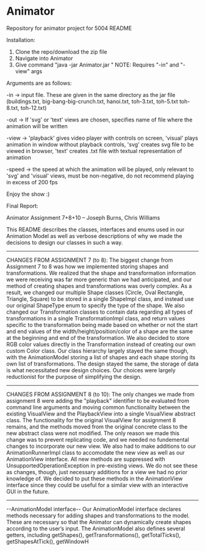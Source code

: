 # Animator
Repository for animator project for 5004
README

Installation:
1) Clone the repo/download the zip file
2) Navigate into Animator
3) Give command "java -jar Animator.jar <args>"
  NOTE: Requires "-in" and "-view" args

Arguments are as follows:

-in <file> -> input file. These are given in the same directory as the jar file (buildings.txt, big-bang-big-crunch.txt, hanoi.txt, toh-3.txt, toh-5.txt toh-8.txt, toh-12.txt)
  
-out <file> -> If 'svg' or 'text' views are chosen, specifies name of file where the animation will be written
  
-view <view> -> 'playback' gives video player with controls on screen, 'visual' plays animation in window without playback controls, 'svg' creates svg file to be viewed in browser, 'text' creates .txt file with textual representation of animation
  
-speed <speed> -> the speed at which the animation will be played, only relevant to 'svg' and 'visual' views, must be non-negative, do not recommend playing in excess of 200 fps
  
  
Enjoy the show :)

Final Report:

Animator Assignment 7+8+10 – Joseph Burns, Chris Williams

This README describes the classes, interfaces and enums used in our Animation Model as well as verbose descriptions of why we made the decisions to design our classes in such a way.

-----------------------------------------

CHANGES FROM ASSIGNMENT 7 (to 8):
The biggest change from Assignment 7 to 8 was how we implemented storing shapes and transformations. We realized that the shape and transformation information we were receiving was far more generic than we had anticipated, and our method of creating shapes and transformations was overly complex. As a result, we changed our multiple Shape classes (Circle, Oval Rectangle, Triangle, Square) to be stored in a single ShapeImpl class, and instead use our original ShapeType enum to specify the type of the shape. We also changed our Transformation classes to contain data regarding all types of transformations in a single TransformationImpl class, and return values specific to the transformation being made based on whether or not the start and end values of the width/height/position/color of a shape are the same at the beginning and end of the transformation. We also decided to store RGB color values directly in the Transformation instead of creating our own custom Color class. Our class hierarchy largely stayed the same though, with the AnimationModel storing a list of shapes and each shape storing its own list of transformations. The design stayed the same, the storage of data is what necessitated new design choices. Our choices were largely reductionist for the purpose of simplifying the design.

------------------------------------------

CHANGES FROM ASSIGNMENT 8 (to 10):
The only changes we made from assignment 8 were adding the "playback" identifier to be evaluated from command line arguments and moving common functionality between the existing VisualView and the PlaybackView into a single VisualView abstract class. The functionality for the original VisualView for assignment 8 remains, and the methods moved from the original concrete class to the new abstract class were not modified. The only reason we made this change was to prevent replicating code, and we needed no fundemental changes to incorporate our new view. We also had to make additions to our AnimationRunnerImpl class to accomodate the new view as well as our AnimationView interface. All new methods are suppressed with UnsupportedOperationException in pre-existing views. We do not see these as changes, though, just necessary additions for a view we had no prior knowledge of. We decided to put these methods in the AnimationView interface since they could be useful for a similar view with an interactive GUI in the future.

------------------------------------------ 

--AnimationModel interface--
Our AnimationModel interface declares methods necessary for adding shapes and transformations to the model. These are necessary so that the Animator can dynamically create shapes according to the user’s input. The AnimationModel also defines several getters, including getShapes(), getTransformations(), getTotalTicks(), getShapesAtTick(), getWindowH
